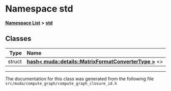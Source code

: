 

# Namespace std



[**Namespace List**](namespaces.md) **>** [**std**](namespacestd.md)




















## Classes

| Type | Name |
| ---: | :--- |
| struct | [**hash&lt; muda::details::MatrixFormatConverterType &gt;**](structstd_1_1hash_3_01muda_1_1details_1_1_matrix_format_converter_type_01_4.md) &lt;&gt;<br> |



















































------------------------------
The documentation for this class was generated from the following file `src/muda/compute_graph/compute_graph_closure_id.h`

